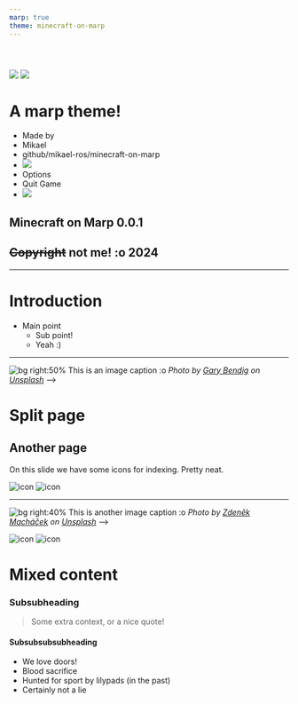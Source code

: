 ```yaml
---
marp: true
theme: minecraft-on-marp
---
```

<!-- _class: menu -->

<!-- An empty code block to force layout -->
```



```
<!-- Logos and subtext -->
![](../assets/defaulttexturepack/gui/title/minecraft.png)
![](../assets/defaulttexturepack/gui/title/edition.png)

# A marp theme!

- Made by
- Mikael
- github/mikael-ros/minecraft-on-marp
- ![](../assets/defaulttexturepack/gui/sprites/icon/language.png)
- Options
- Quit Game
- ![](../assets/defaulttexturepack/gui/sprites/icon/accessibility.png)

## Minecraft on Marp 0.0.1

## ~~Copyright~~ not me! :o 2024

---

<style scoped>
    section {
        background-image: url(../assets/images/example-background.png), linear-gradient(white, grey);
        background-blend-mode: multiply;
        border-image: url(../assets/borders/slice_of_cake2.png) 16 / 16px / 0 round;
    }

    li::before{
        background-image: url(../assets/defaulttexturepack/gui/sprites/icon/unseen_notification.png);
    }

    li li::before{
        background-image: url(../assets/defaulttexturepack/gui/sprites/notification/more.png);
    }

</style>

# Introduction

- Main point
    - Sub point!
    - Yeah :)

---

<style scoped>
    section {
        background-color: rgb(200,180,180);
        background-image: url(../assets/defaulttexturepack/block/bricks.png), linear-gradient(white, grey);
        background-blend-mode: multiply;
        background-repeat: repeat;
        background-size: 64px;
        image-rendering: pixelated;
        border-image: url(../assets/borders/dark_oak_log.png) 16 / 16px / 0 round;
    }

    li::before{
        background-image: url(../assets/defaulttexturepack/gui/sprites/statistics/item_crafted.png);
    }
</style>

![bg right:50%](https://images.unsplash.com/photo-1497752531616-c3afd9760a11?q=80&w=2070&auto=format&fit=crop&ixlib=rb-4.0.3&ixid=M3wxMjA3fDB8MHxwaG90by1wYWdlfHx8fGVufDB8fHx8fA%3D%3D) 
This is an image caption :o
_Photo by [Gary Bendig](https://unsplash.com/@kris_ricepees?utm_content=creditCopyText&utm_medium=referral&utm_source=unsplash) on [Unsplash](https://unsplash.com/photos/raccoon-walking-on-lawn-grass-6GMq7AGxNbE?utm_content=creditCopyText&utm_medium=referral&utm_source=unsplash)_ -->

# Split page

## Another page

On this slide we have some icons for indexing. Pretty neat.

<!-- Icons for slides -->
![icon](../assets/defaulttexturepack/gui/sprites/server_list/pinging_1.png)
![icon](../assets/defaulttexturepack/gui/sprites/server_list/ping_1.png)

---

<style scoped>
    section {
        background-color: rgb(100,100,100);
        background-image: url(../assets/images/example.png), linear-gradient(white, grey);
        background-blend-mode: multiply;
        background-size: 2000px;
        background-position: -400px -40px, 0 0;
        border-image: url(../assets/borders/oak_planks.png) 16 / 16px / 0 round;
    }

    /* Specific icons per li element */
    li:nth-of-type(1)::before{
        background-image: url(../assets/defaulttexturepack/item/oak_door.png);
    }
    li:nth-of-type(2)::before{
        background-image: url(../assets/defaulttexturepack/item/redstone.png);
    }
    li:nth-of-type(3)::before{
        background-image: url(../assets/defaulttexturepack/item/oak_boat.png);
    }
    li:nth-of-type(4)::before{
        background-image: url(../assets/defaulttexturepack/item/cake.png);
    }
</style>

![bg right:40%](https://images.unsplash.com/photo-1551647152-eb24b93db57b?q=80&w=2083&auto=format&fit=crop&ixlib=rb-4.0.3&ixid=M3wxMjA3fDB8MHxwaG90by1wYWdlfHx8fGVufDB8fHx8fA%3D%3D)
This is another image caption :o
_Photo by [Zdeněk Macháček](https://unsplash.com/@zmachacek?utm_content=creditCopyText&utm_medium=referral&utm_source=unsplash) on [Unsplash](https://unsplash.com/photos/two-brown-and-black-mammals-clinging-on-tree-trunk-dWlf3CFPn9Y?utm_content=creditCopyText&utm_medium=referral&utm_source=unsplash)_ -->

![icon](../assets/defaulttexturepack/gui/sprites/server_list/pinging_1.png)
![icon](../assets/defaulttexturepack/gui/sprites/server_list/ping_2.png)

# Mixed content
### Subsubheading

> Some extra context, or a nice quote!

#### Subsubsubsubheading 
- We love doors!
- Blood sacrifice
- Hunted for sport by lilypads (in the past)
- Certainly not a lie
